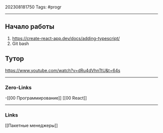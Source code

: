 202308181750
Tags: #progr 

---
## Начало работы
1. https://create-react-app.dev/docs/adding-typescript/
2. Git bash 

## Тутор 
https://www.youtube.com/watch?v=dRu4dVhnTtU&t=64s


---
### Zero-Links
-[[00 Программирование]]
[[00 React]]

---
### Links
[[Пакетные менеджеры]]